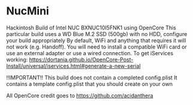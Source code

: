 # NucMini
Hackintosh Build of Intel NUC BXNUC10I5FNK1 using OpenCore
This particular build uses a WD Blue M.2 SSD (500gb) with no HDD, configure your build appropriately
By default, WiFi and anything that requires it will not work (e.g. Handoff). You will need to install a compatible WiFi card or use an external adapter or use a wired connection.
To get iServices working: https://dortania.github.io/OpenCore-Post-Install/universal/iservices.html#generate-a-new-serial

!!IMPORTANT!!
This build does not contain a completed config.plist
It contains a template config.plist that you should create on your own

All OpenCore credit goes to https://github.com/acidanthera
